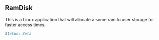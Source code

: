 ## RamDisk

This is a Linux application that will allocate a some ram to user storage for faster access times.

```markdown
Status: Beta
```
